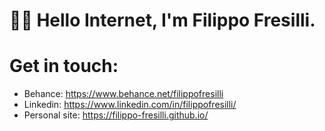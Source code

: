 # 👋🏻 Hello Internet, I'm Filippo Fresilli. 

# Get in touch:

* Behance: https://www.behance.net/filippofresilli
* Linkedin: https://www.linkedin.com/in/filippofresilli/
* Personal site: https://filippo-fresilli.github.io/

